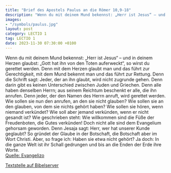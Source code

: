 ```yaml
---
title: "Brief des Apostels Paulus an die Römer 10,9-18"
description: "Wenn du mit deinem Mund bekennst: „Herr ist Jesus“ – und in deinem Herzen glaubst: „Gott hat ihn von den Toten auferweckt“, so wirst du gerettet werden. Denn mit dem Herzen glaubt man und das führt zur Gerechtigkeit, mit dem Mund bekennt man und das führt zur Rettung. Denn die Sc...."
images:
- "/symbols/paulus.jpg"
layout: post
category: LECTIO 1
tag: LECTIO 1
date: 2023-11-30 07:30:00 +0100
---
```

Wenn du mit deinem Mund bekennst: „Herr ist Jesus“ – und in deinem Herzen glaubst: „Gott hat ihn von den Toten auferweckt“, so wirst du gerettet werden.
Denn mit dem Herzen glaubt man und das führt zur Gerechtigkeit, mit dem Mund bekennt man und das führt zur Rettung.
Denn die Schrift sagt: Jeder, der an ihn glaubt, wird nicht zugrunde gehen.<!--more-->
Denn darin gibt es keinen Unterschied zwischen Juden und Griechen. Denn alle haben denselben Herrn; aus seinem Reichtum beschenkt er alle, die ihn anrufen.
Denn jeder, der den Namen des Herrn anruft, wird gerettet werden.
Wie sollen sie nun den anrufen, an den sie nicht glauben? Wie sollen sie an den glauben, von dem sie nichts gehört haben? Wie sollen sie hören, wenn niemand verkündet?
Wie soll aber jemand verkünden, wenn er nicht gesandt ist? Wie geschrieben steht: Wie willkommen sind die Füße der Freudenboten, die Gutes verkünden!
Doch nicht alle sind dem Evangelium gehorsam geworden. Denn Jesaja sagt: Herr, wer hat unserer Kunde geglaubt?
So gründet der Glaube in der Botschaft, die Botschaft aber im Wort Christi.
Aber, so frage ich: Haben sie etwa nicht gehört? Ja doch: In die ganze Welt ist ihr Schall gedrungen und bis an die Enden der Erde ihre Worte.<br>
[Quelle: Evangelizo](https://evangeliumtagfuertag.org/DE/gospel)

[Textstelle auf Bibelserver](https://www.bibleserver.com/EU/Römer10,9-18)

